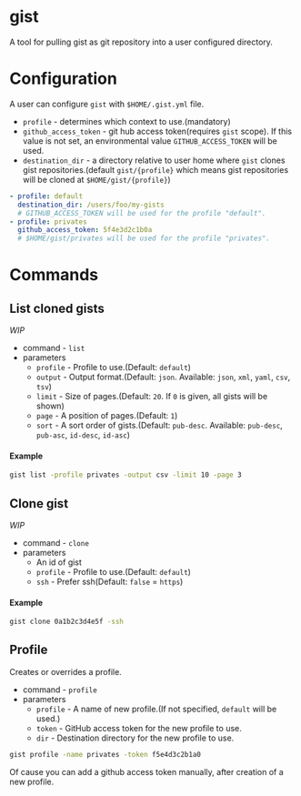 gist
===

A tool for pulling gist as git repository into a user configured directory.

Configuration
===

A user can configure `gist` with `$HOME/.gist.yml` file.

* `profile` - determines which context to use.(mandatory)
* `github_access_token` - git hub access token(requires `gist` scope). If this value is not set, an environmental value `GITHUB_ACCESS_TOKEN` will be used.
* `destination_dir` - a directory relative to user home where `gist` clones gist repositories.(default `gist/{profile}` which means gist repositories will be cloned at `$HOME/gist/{profile}`)

```yaml
- profile: default
  destination_dir: /users/foo/my-gists
  # GITHUB_ACCESS_TOKEN will be used for the profile "default".
- profile: privates
  github_access_token: 5f4e3d2c1b0a
  # $HOME/gist/privates will be used for the profile "privates".
```

Commands
===

List cloned gists
---

*WIP*

* command - `list`
* parameters
    * `profile` - Profile to use.(Default: `default`)
    * `output` - Output format.(Default: `json`. Available: `json`, `xml`, `yaml`, `csv`, `tsv`)
    * `limit` - Size of pages.(Default: `20`. If `0` is given, all gists will be shown)
    * `page` - A position of pages.(Default: `1`)
    * `sort` - A sort order of gists.(Default: `pub-desc`. Available: `pub-desc`, `pub-asc`, `id-desc`, `id-asc`)

#### Example

```bash
gist list -profile privates -output csv -limit 10 -page 3
```

Clone gist
---

*WIP*

* command - `clone`
* parameters
    * An id of gist
    * `profile` - Profile to use.(Default: `default`)
    * `ssh` - Prefer ssh(Default: `false` = `https`)

#### Example

```bash
gist clone 0a1b2c3d4e5f -ssh
```

Profile
---

Creates or overrides a profile.

* command - `profile`
* parameters
    * `profile` - A name of new profile.(If not specified, `default` will be used.)
    * `token` - GitHub access token for the new profile to use.
    * `dir` - Destination directory for the new profile to use.

```bash
gist profile -name privates -token f5e4d3c2b1a0 
```

Of cause you can add a github access token manually, after creation of a new profile.
